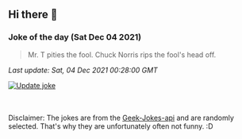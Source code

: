 ## Hi there 👋

### Joke of the day (Sat Dec 04 2021)
<!-- joke -->
>Mr. T pities the fool. Chuck Norris rips the fool's head off.
<!-- /joke -->

*Last update: Sat, 04 Dec 2021 00:28:00 GMT*

[![Update joke](https://github.com/nclskfm/nclskfm/actions/workflows/joke.yml/badge.svg)](https://github.com/nclskfm/nclskfm/actions/workflows/joke.yml)

<br><br>
Disclaimer: The jokes are from the [Geek-Jokes-api](https://github.com/sameerkumar18/geek-joke-api) and are randomly selected. That's why they are unfortunately often not funny. :D
